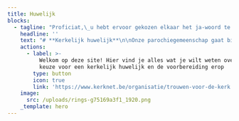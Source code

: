 ```yaml
---
title: Huwelijk
blocks:
  - tagline: "Proficiat,\_u hebt ervoor gekozen elkaar het ja-woord te geven en dat moet gevierd worden!"
    headline: ''
    text: "# **Kerkelijk huwelijk**\n\nOnze parochiegemeenschap gaat bij deze gelegenheid graag met u op weg. Verloofden melden zich liefst zes maanden voor hun huwelijk op het secretariaat.\_\_\n\nIn 1 à 2 beenkomsten volgt er een persoonlijk gesprek over de zin van een christelijk huwelijk en over de vormgeving van de huwelijksviering (eventueel aan de hand van een samen te stellen huwelijksboekje).\n\nTijdens de viering kan er beroep gedaan worden op muzikanten van onze gemeenschap:\_een organist/pianist. Wensen jullie andere muzikanten (zang of instrument) dan dienen jullie daar zelf voor te\_\_zorgen. Dit alles is niet standaard voorzien in de prijs maar kan geregeld worden indien jullie dit wensen.\n\nDe bijdrage voor een huwelijksviering is in het bisdom Mechelen-Brussel bepaald op € 300. De afrekening van dit bedrag wordt geregeld voor de huwelijksviering via het parochiesecretariaat, Tiensesteenweg 190, 3001 Heverlee\_of kan overgeschreven\_worden op het rekeningnummer BE34 7340 4458 9390 van de Pastorale zone KesseLinde met vermelding Huwelijk van NN en NN, parochie Sint-Franciscus op datum XX/XX/2024.\_\_\_\n\nHebt u in uw familie een eigen priester? Geen probleem, neem dan contact op met de parochie voor de praktische afspraken te maken.\n\nVeel succes bij de voorbereidingen van deze prachtige dag!\n\n# **Belofteviering**\n\nIs er ook iets mogelijk voor mensen die eigenlijk niet voor de kerk kunnen trouwen?\n\nNatuurlijk, wij willen samen vieren met en rond twee mensen die elkaar gevonden hebben en met elkaar door het leven willen gaan.\n\nDaarvoor bieden wij een alternatieve viering aan (gebedsviering of eucharistie) die geen huwelijk is. In onze parochie heet deze viering een ‘belofteviering’.\_\_In deze viering beloven jullie elkaar genegenheid en trouw.\n\nDe nodige voorbereidingen zijn zoals een gewoon huwelijk en staan hierboven beschreven.\n\nVeel succes bij de voorbereidingen van deze prachtige dag!\n"
    actions:
      - label: >-
          Welkom op deze site! Hier vind je alles wat je wilt weten over de
          keuze voor een kerkelijk huwelijk en de voorbereiding erop
        type: button
        icon: true
        link: 'https://www.kerknet.be/organisatie/trouwen-voor-de-kerk'
    image:
      src: /uploads/rings-g75169a3f1_1920.png
    _template: hero
---
```


